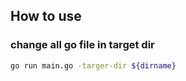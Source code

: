 ## How to use

### change all go file in target dir
```bash
go run main.go -targer-dir ${dirname}
```

